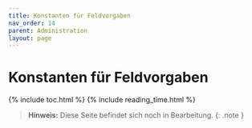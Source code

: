 ```yaml
---
title: Konstanten für Feldvorgaben
nav_order: 14
parent: Administration
layout: page
---
```


# Konstanten für Feldvorgaben
{% include toc.html %}
{% include reading_time.html %}

> **Hinweis:** Diese Seite befindet sich noch in Bearbeitung.
{: .note }
